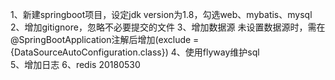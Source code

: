 1、新建springboot项目，设定jdk version为1.8，勾选web、mybatis、mysql
2、增加gitignore，忽略不必要提交的文件
3、增加数据源 
   未设置数据源时，需在@SpringBootApplication注解后增加(exclude = {DataSourceAutoConfiguration.class})
4、使用flyway维护sql   
5、增加日志
6、redis 20180530

   